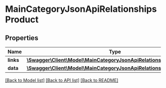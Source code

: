 # MainCategoryJsonApiRelationshipsProduct

## Properties
Name | Type | Description | Notes
------------ | ------------- | ------------- | -------------
**links** | [**\Swagger\Client\Model\MainCategoryJsonApiRelationshipsProductLinks**](MainCategoryJsonApiRelationshipsProductLinks.md) |  | [optional] 
**data** | [**\Swagger\Client\Model\MainCategoryJsonApiRelationshipsProductData**](MainCategoryJsonApiRelationshipsProductData.md) |  | [optional] 

[[Back to Model list]](../../README.md#documentation-for-models) [[Back to API list]](../../README.md#documentation-for-api-endpoints) [[Back to README]](../../README.md)

